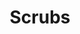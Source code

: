 ---
title: Scrubs
crosslinks:
- youtubefactsbot
- youtubot
- xkcd
- infp
- SAVEBRENDAN
- MassdropBot
- SarahChalke
- wallpapers
- AgainstKarmaWhores
- The_Donald
- WotmudV
- datahoarders
- Showerthoughts
- IAmA
- Alexinc
- youtubehaiku
- europe
- howyoudoin
- DataHoarder
- crafts
---